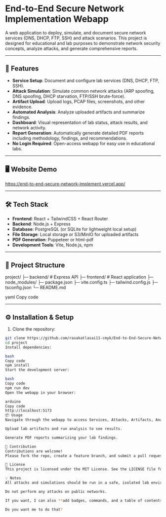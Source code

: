 # End-to-End Secure Network Implementation Webapp

A web application to deploy, simulate, and document secure network services (DNS, DHCP, FTP, SSH) and attack scenarios. This project is designed for educational and lab purposes to demonstrate network security concepts, analyze attacks, and generate comprehensive reports.

---

## 🚀 Features

- **Service Setup**: Document and configure lab services (DNS, DHCP, FTP, SSH).  
- **Attack Simulation**: Simulate common network attacks (ARP spoofing, DNS spoofing, DHCP starvation, FTP/SSH brute-force).  
- **Artifact Upload**: Upload logs, PCAP files, screenshots, and other evidence.  
- **Automated Analysis**: Analyze uploaded artifacts and summarize findings.  
- **Dashboard**: Visual representation of lab status, attack results, and network activity.  
- **Report Generation**: Automatically generate detailed PDF reports including methodology, findings, and recommendations.  
- **No Login Required**: Open-access webapp for easy use in educational labs.

---

## 🖥️ Website Demo

https://end-to-end-secure-network-implement.vercel.app/

---

## 🛠️ Tech Stack

- **Frontend**: React + TailwindCSS + React Router  
- **Backend**: Node.js + Express  
- **Database**: PostgreSQL (or SQLite for lightweight local setup)  
- **File Storage**: Local storage or S3/MinIO for uploaded artifacts  
- **PDF Generation**: Puppeteer or html-pdf  
- **Development Tools**: Vite, Node.js, npm  

---

## 📂 Project Structure

project/
├─ backend/ # Express API
├─ frontend/ # React application
├─ node_modules/
├─ package.json
├─ vite.config.ts
├─ tailwind.config.js
├─ tsconfig.json
└─ README.md

yaml
Copy code

---

## ⚙️ Installation & Setup

1. Clone the repository:
```bash
git clone https://github.com/rasakatlasai11-cmyk/End-to-End-Secure-Network-Implementation-Deploy-services.git
cd project
Install dependencies:

bash
Copy code
npm install
Start the development server:

bash
Copy code
npm run dev
Open the webapp in your browser:

arduino
Copy code
http://localhost:5173
📦 Usage
Navigate through the webapp to access Services, Attacks, Artifacts, Analysis, and Report pages.

Upload lab artifacts and run analysis to see results.

Generate PDF reports summarizing your lab findings.

📄 Contribution
Contributions are welcome!
Please fork the repo, create a feature branch, and submit a pull request.

📜 License
This project is licensed under the MIT License. See the LICENSE file for details.

💡 Notes
All attacks and simulations should be run in a safe, isolated lab environment.

Do not perform any attacks on public networks.

If you want, I can also **add badges, commands, and a table of contents** to make the README look more professional and GitHub-ready.  

Do you want me to do that?
